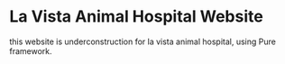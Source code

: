# La Vista Animal Hospital Website

this website is underconstruction for la vista animal hospital, using Pure framework.
